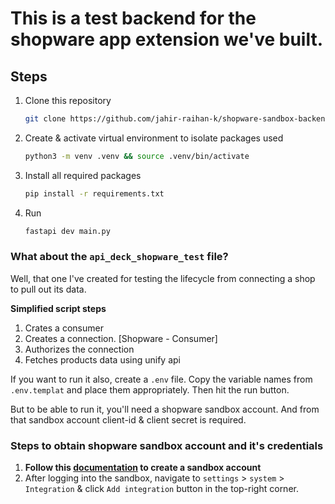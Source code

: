 # This is a test backend for the shopware app extension we've built.

## Steps

1. Clone this repository
    ```bash
    git clone https://github.com/jahir-raihan-k/shopware-sandbox-backend.git
    ```
2. Create & activate virtual environment to isolate packages used
   ```bash
   python3 -m venv .venv && source .venv/bin/activate
   ```
3. Install all required packages
   ```bash
   pip install -r requirements.txt
   ```
4. Run
   ```bash
   fastapi dev main.py
   ```
   
### What about the `api_deck_shopware_test` file?

Well, that one I've created for testing the lifecycle from connecting a shop to 
pull out its data.

**Simplified script steps**
1. Crates a consumer
2. Creates a connection. [Shopware - Consumer]
3. Authorizes the connection
4. Fetches products data using unify api

If you want to run it also, create a `.env` file. Copy the variable names from `.env.templat` and place them appropriately.
Then hit the run button.

But to be able to run it, you'll need a shopware sandbox account. And from that sandbox account
client-id & client secret is required.

### Steps to obtain shopware sandbox account and it's credentials

1. **Follow this [documentation](https://docs.shopware.com/en/shopware-account-en/general/cloud-sandbox) to create a sandbox account**
2. After logging into the sandbox, navigate to `settings`  >  `system`  > `Integration` & click `Add integration` button in the top-right corner.
